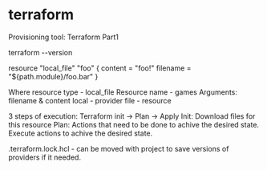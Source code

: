 # terraform
Provisioning tool:
Terraform Part1

terraform --version


resource "local_file" "foo" {
  content  = "foo!"
  filename = "${path.module}/foo.bar"
}

Where resource type - local_file
Resource name - games
Arguments: filename & content
local - provider
file - resource


3 steps of execution:
Terraform init  -> Plan -> Apply
Init: Download files for this resource
Plan: Actions that need to be done to achive the desired state.
Execute actions to achive the desired state.

.terraform.lock.hcl - can be moved with project to save versions of providers if it needed.